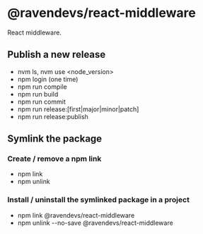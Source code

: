 # @ravendevs/react-middleware

React middleware.

## Publish a new release

- nvm ls, nvm use <node_version>
- npm login (one time)
- npm run compile
- npm run build
- npm run commit
- npm run release:[first|major|minor|patch]
- npm run release:publish

## Symlink the package

### Create / remove a npm link

- npm link
- npm unlink

### Install / uninstall the symlinked package in a project

- npm link @ravendevs/react-middleware
- npm unlink --no-save @ravendevs/react-middleware
